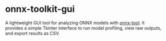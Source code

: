 # onnx-toolkit-gui
A lightweight GUI tool for analyzing ONNX models with [onnx-tool](https://github.com/ThanatosShinji/onnx-tool).   It provides a simple Tkinter interface to run model profiling, view raw outputs, and export results as CSV.  

